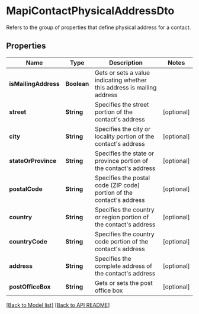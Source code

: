 # MapiContactPhysicalAddressDto

Refers to the group of properties that define physical address for a contact.             

## Properties
Name | Type | Description | Notes
------------ | ------------- | ------------- | -------------
**isMailingAddress** | **Boolean** | Gets or sets a value indicating whether this address is mailing address              | 
**street** | **String** | Specifies the street portion of the contact&#39;s address              |  [optional]
**city** | **String** | Specifies the city or locality portion of the contact&#39;s address              |  [optional]
**stateOrProvince** | **String** | Specifies the state or province portion of the contact&#39;s address              |  [optional]
**postalCode** | **String** | Specifies the postal code (ZIP code) portion of the contact&#39;s address              |  [optional]
**country** | **String** | Specifies the country or region portion of the contact&#39;s address              |  [optional]
**countryCode** | **String** | Specifies the country code portion of the contact&#39;s address              |  [optional]
**address** | **String** | Specifies the complete address of the contact&#39;s address              |  [optional]
**postOfficeBox** | **String** | Gets or sets the post office box              |  [optional]




[[Back to Model list]](Models.md) [[Back to API README]](README.md)
